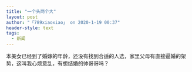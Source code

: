 ```yaml
---
title: "一个头两个大"
layout: post
author: "「789xiaoxiao」 on 2020-1-19 00:37"
header-style: text
tags:
  - 新闻
---
```


<head></head>
<body>
  本美女已经到了婚嫁的年龄，还没有找到合适的人选，家里父母有直接逼婚的架势，这叫我心烦意乱，有想结婚的帅哥哥吗？
 <br>
</body>


